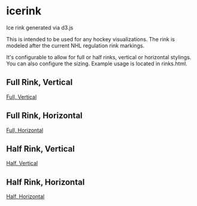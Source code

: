 # icerink
Ice rink generated via d3.js

This is intended to be used for any hockey visualizations. The rink is modeled after the current NHL regulation rink markings.

It's configurable to allow for full or half rinks, vertical or horizontal stylings. You can also configure the sizing. Example usage is located in rinks.html.

## Full Rink, Vertical
[Full, Vertical](ex/fullVertical.png)

## Full Rink, Horizontal
[Full, Horizontal](ex/fullHorizontal.png)

## Half Rink, Vertical
[Half, Vertical](ex/halfVertical.png)

## Half Rink, Horizontal
[Half, Horizontal](ex/halfHorizontal.png)